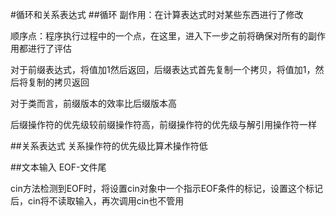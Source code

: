 #循环和关系表达式
##循环
副作用：在计算表达式时对某些东西进行了修改

顺序点：程序执行过程中的一个点，在这里，进入下一步之前将确保对所有的副作用都进行了评估

对于前缀表达式，将值加1然后返回，后缀表达式首先复制一个拷贝，将值加1，然后将复制的拷贝返回

对于类而言，前缀版本的效率比后缀版本高

后缀操作符的优先级较前缀操作符高，前缀操作符的优先级与解引用操作符一样

##关系表达式
关系操作符的优先级比算术操作符低

##文本输入
EOF-文件尾

cin方法检测到EOF时，将设置cin对象中一个指示EOF条件的标记，设置这个标记后，cin将不读取输入，再次调用cin也不管用

